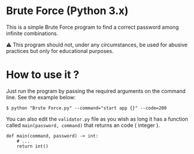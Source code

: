 # Brute Force (Python 3.x)

This is a simple Brute Force program to find a correct password among infinite combinations.

:warning: This program should not, under any circumstances, be used for abusive practices but only for educational purposes.

# How to use it ?

Just run the program by passing the required arguments on the command line. See the example below:

```
$ python "Brute Force.py" --command="start app {}" --code=200 
```

You can also edit the `validator.py` file as you wish as long it has a function called `main(password, command)` that 
returns an code ( integer ). 

```
def main(command, password) -> int:
    # ...
    return int()
```
